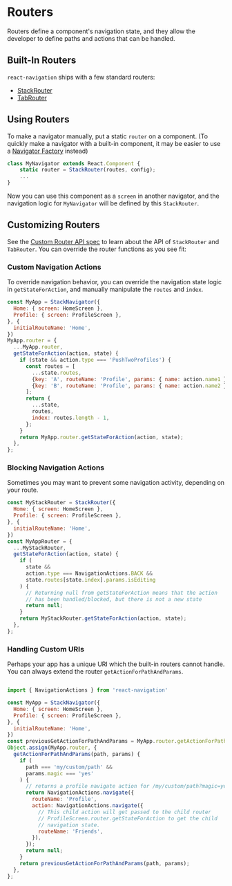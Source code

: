 # Routers

Routers define a component's navigation state, and they allow the developer to define paths and actions that can be handled.


## Built-In Routers

`react-navigation` ships with a few standard routers:

- [StackRouter](/docs/routers/stack)
- [TabRouter](/docs/routers/tabs)


## Using Routers

To make a navigator manually, put a static `router` on a component. (To quickly make a navigator with a built-in component, it may be easier to use a [Navigator Factory](/docs/navigators) instead)

```js
class MyNavigator extends React.Component {
    static router = StackRouter(routes, config);
    ...
}
```

Now you can use this component as a `screen` in another navigator, and the navigation logic for `MyNavigator` will be defined by this `StackRouter`.


## Customizing Routers

See the [Custom Router API spec](/docs/routers/api) to learn about the API of `StackRouter` and `TabRouter`. You can override the router functions as you see fit:

### Custom Navigation Actions

To override navigation behavior, you can override the navigation state logic in `getStateForAction`, and manually manipulate the `routes` and `index`.

```js
const MyApp = StackNavigator({
  Home: { screen: HomeScreen },
  Profile: { screen: ProfileScreen },
}, {
  initialRouteName: 'Home',
})
MyApp.router = {
  ...MyApp.router,
  getStateForAction(action, state) {
    if (state && action.type === 'PushTwoProfiles') {
      const routes = [
        ...state.routes,
        {key: 'A', routeName: 'Profile', params: { name: action.name1 }},
        {key: 'B', routeName: 'Profile', params: { name: action.name2 }},
      ];
      return {
        ...state,
        routes,
        index: routes.length - 1,
      };
    }
    return MyApp.router.getStateForAction(action, state);
  },
};
```



### Blocking Navigation Actions

Sometimes you may want to prevent some navigation activity, depending on your route.

```js
const MyStackRouter = StackRouter({
  Home: { screen: HomeScreen },
  Profile: { screen: ProfileScreen },
}, {
  initialRouteName: 'Home',
})
const MyAppRouter = {
  ...MyStackRouter,
  getStateForAction(action, state) {
    if (
      state &&
      action.type === NavigationActions.BACK &&
      state.routes[state.index].params.isEditing
    ) {
      // Returning null from getStateForAction means that the action
      // has been handled/blocked, but there is not a new state
      return null;
    }
    return MyStackRouter.getStateForAction(action, state);
  },
};
```


### Handling Custom URIs

Perhaps your app has a unique URI which the built-in routers cannot handle. You can always extend the router `getActionForPathAndParams`.

```js

import { NavigationActions } from 'react-navigation'

const MyApp = StackNavigator({
  Home: { screen: HomeScreen },
  Profile: { screen: ProfileScreen },
}, {
  initialRouteName: 'Home',
})
const previousGetActionForPathAndParams = MyApp.router.getActionForPathAndParams
Object.assign(MyApp.router, {
  getActionForPathAndParams(path, params) {
    if (
      path === 'my/custom/path' &&
      params.magic === 'yes'
    ) {
      // returns a profile navigate action for /my/custom/path?magic=yes
      return NavigationActions.navigate({
        routeName: 'Profile',
        action: NavigationActions.navigate({
          // This child action will get passed to the child router
          // ProfileScreen.router.getStateForAction to get the child
          // navigation state.
          routeName: 'Friends',
        }),
      });
      return null;
    }
    return previousGetActionForPathAndParams(path, params);
  },
};
```
